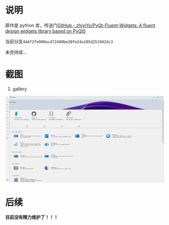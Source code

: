 # 说明

原作是 python 库，传送门[GitHub - zhiyiYo/PyQt-Fluent-Widgets: A fluent design widgets library based on PyQt5](https://github.com/zhiyiYo/PyQt-Fluent-Widgets)

当前分支`444f2fe980ac472449be20fe24a185d251942dc3`

未完待续...

# 截图

1. gallery

![](screenshot/gallay-shot.png)

# 后续

**目前没有精力维护了！！！**
